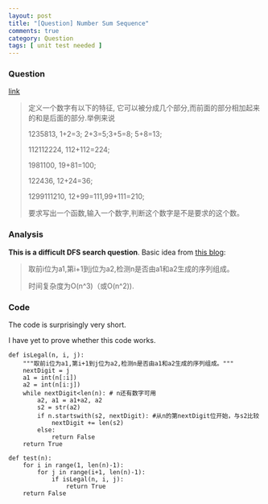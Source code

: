 ```yaml
---
layout: post
title: "[Question] Number Sum Sequence"
comments: true
category: Question
tags: [ unit test needed ]
---
```



### Question 

[link](http://bbs.csdn.net/topics/390332954)

>定义一个数字有以下的特征, 它可以被分成几个部分,而前面的部分相加起来的和是后面的部分.举例来说 
>
>1235813,       1+2=3; 2+3=5;3+5=8; 5+8=13;
>
>112112224,     112+112=224;
>
>1981100,       19+81=100;
>
>122436,        12+24=36;
>
>1299111210,    12+99=111,99+111=210;
>
>要求写出一个函数,输入一个数字,判断这个数字是不是要求的这个数。

### Analysis

__This is a difficult DFS search question__. Basic idea from [this blog](http://bbs.csdn.net/topics/390332954): 

> 取前i位为a1,第i+1到j位为a2,检测n是否由a1和a2生成的序列组成。
>
> 时间复杂度为O(n^3)（或O(n^2)). 

### Code

The code is surprisingly very short. 

I have yet to prove whether this code works. 

    def isLegal(n, i, j):
        """取前i位为a1,第i+1到j位为a2,检测n是否由a1和a2生成的序列组成。"""
        nextDigit = j
        a1 = int(n[:i])
        a2 = int(n[i:j])
        while nextDigit<len(n): # n还有数字可用
            a2, a1 = a1+a2, a2
            s2 = str(a2)
            if n.startswith(s2, nextDigit): #从n的第nextDigit位开始，与s2比较
                nextDigit += len(s2)
            else:
                return False
        return True

    def test(n):
        for i in range(1, len(n)-1):
            for j in range(i+1, len(n)-1):
                if isLegal(n, i, j):
                    return True
        return False
